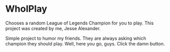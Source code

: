 # WhoIPlay
Chooses a random League of Legends Champion for you to play.
This project was created by me, Jesse Alexander.

Simple project to humor my friends. They are always asking which champion they should play. Well,
here you go, guys. Click the damn button.
